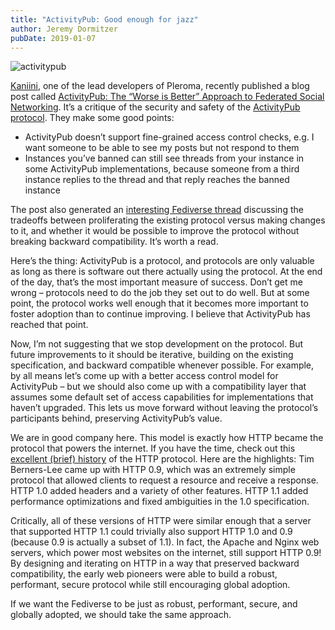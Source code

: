 ```yaml
---
title: "ActivityPub: Good enough for jazz"
author: Jeremy Dormitzer
pubDate: 2019-01-07
---
```


<img alt="activitypub" src="/images/activitypub.png" />

[Kaniini](https://pleroma.site/users/kaniini), one of the lead developers of Pleroma, recently published a blog post called [ActivityPub: The “Worse is Better” Approach to Federated Social Networking](https://blog.dereferenced.org/activitypub-the-worse-is-better-approach-to-federated-social-networking). It’s a critique of the security and safety of the [ActivityPub protocol](https://jeremydormitzer.com/blog/what-is-activitypub-and-how-will-it-change-the-internet/). They make some good points:

- ActivityPub doesn’t support fine-grained access control checks, e.g. I want someone to be able to see my posts but not respond to them
- Instances you’ve banned can still see threads from your instance in some ActivityPub implementations, because someone from a third instance replies to the thread and that reply reaches the banned instance

The post also generated an [interesting Fediverse thread](https://playvicious.social/@Are0h/101372851868909058) discussing the tradeoffs between proliferating the existing protocol versus making changes to it, and whether it would be possible to improve the protocol without breaking backward compatibility. It’s worth a read.

Here’s the thing: ActivityPub is a protocol, and protocols are only valuable as long as there is software out there actually using the protocol. At the end of the day, that’s the most important measure of success. Don’t get me wrong – protocols need to do the job they set out to do well. But at some point, the protocol works well enough that it becomes more important to foster adoption than to continue improving. I believe that ActivityPub has reached that point.

Now, I’m not suggesting that we stop development on the protocol. But future improvements to it should be iterative, building on the existing specification, and backward compatible whenever possible. For example, by all means let’s come up with a better access control model for ActivityPub – but we should also come up with a compatibility layer that assumes some default set of access capabilities for implementations that haven’t upgraded. This lets us move forward without leaving the protocol’s participants behind, preserving ActivityPub’s value.

We are in good company here. This model is exactly how HTTP became the protocol that powers the internet. If you have the time, check out this [excellent (brief) history](https://hpbn.co/brief-history-of-http/) of the HTTP protocol. Here are the highlights: Tim Berners-Lee came up with HTTP 0.9, which was an extremely simple protocol that allowed clients to request a resource and receive a response. HTTP 1.0 added headers and a variety of other features. HTTP 1.1 added performance optimizations and fixed ambiguities in the 1.0 specification.

Critically, all of these versions of HTTP were similar enough that a server that supported HTTP 1.1 could trivially also support HTTP 1.0 and 0.9 (because 0.9 is actually a subset of 1.1). In fact, the Apache and Nginx web servers, which power most websites on the internet, still support HTTP 0.9! By designing and iterating on HTTP in a way that preserved backward compatibility, the early web pioneers were able to build a robust, performant, secure protocol while still encouraging global adoption.

If we want the Fediverse to be just as robust, performant, secure, and globally adopted, we should take the same approach.
